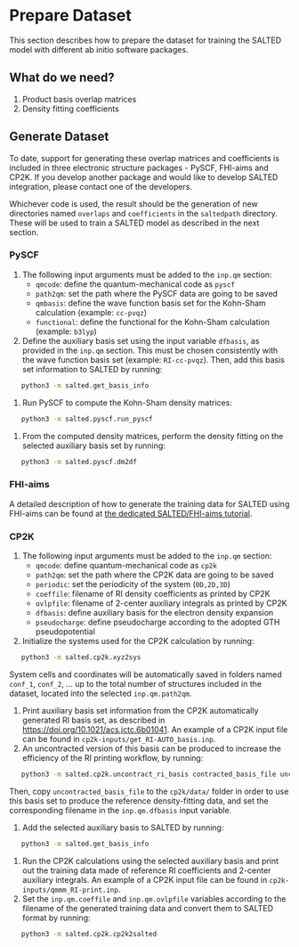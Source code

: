 # Prepare Dataset

This section describes how to prepare the dataset for training the SALTED model with different ab initio software packages.

## What do we need?

1. Product basis overlap matrices
1. Density fitting coefficients

## Generate Dataset

To date, support for generating these overlap matrices and coefficients is included in three electronic structure packages - PySCF, FHI-aims and CP2K. If you develop another package and would like to develop SALTED integration, please contact one of the developers.

Whichever code is used, the result should be the generation of new directories named `overlaps` and `coefficients` in the `saltedpath` directory. These will be used to train a SALTED model as described in the next section.

### PySCF

1. The following input arguments must be added to the `inp.qm` section:  
    - `qmcode`: define the quantum-mechanical code as `pyscf`
    - `path2qm`: set the path where the PySCF data are going to be saved 
    - `qmbasis`: define the wave function basis set for the Kohn-Sham calculation (example: `cc-pvqz`)
    - `functional`: define the functional for the Kohn-Sham calculation (example: `b3lyp`)
1. Define the auxiliary basis set using the input variable `dfbasis`, as provided in the `inp.qm` section. This must be chosen consistently with the wave function basis set (example: `RI-cc-pvqz`). Then, add this basis set information to SALTED by running:
```bash
   python3 -m salted.get_basis_info
```
1. Run PySCF to compute the Kohn-Sham density matrices: 
```bash
   python3 -m salted.pyscf.run_pyscf
```
1. From the computed density matrices, perform the density fitting on the selected auxiliary basis set by running: 
```bash
   python3 -m salted.pyscf.dm2df
```

### FHI-aims

A detailed description of how to generate the training data for SALTED using FHI-aims can be found at [the dedicated SALTED/FHI-aims tutorial](https://fhi-aims-club.gitlab.io/tutorials/fhi-aims-with-salted/Tutorial-2/).


### CP2K

1. The following input arguments must be added to the `inp.qm` section:
    - `qmcode`: define quantum-mechanical code as `cp2k`
    - `path2qm`: set the path where the CP2K data are going to be saved
    - `periodic`: set the periodicity of the system (`0D,2D,3D`)
    - `coeffile`: filename of RI density coefficients as printed by CP2K
    - `ovlpfile`: filename of 2-center auxiliary integrals as printed by CP2K
    - `dfbasis`: define auxiliary basis for the electron density expansion
    - `pseudocharge`: define pseudocharge according to the adopted GTH pseudopotential
1. Initialize the systems used for the CP2K calculation by running:
```bash
   python3 -m salted.cp2k.xyz2sys
```
   System cells and coordinates will be automatically saved in folders named `conf_1`, `conf_2`, ... up to the total number of structures included in the dataset, located into the selected `inp.qm.path2qm`. 
1. Print auxiliary basis set information from the CP2K automatically generated RI basis set, as described in https://doi.org/10.1021/acs.jctc.6b01041. An example of a CP2K input file can be found in `cp2k-inputs/get_RI-AUTO_basis.inp`. 
1. An uncontracted version of this basis can be produced to increase the efficiency of the RI printing workflow, by running:
```bash
   python3 -m salted.cp2k.uncontract_ri_basis contracted_basis_file uncontracted_basis_file
```
   Then, copy `uncontracted_basis_file` to the `cp2k/data/` folder in order to use this basis set to produce the reference density-fitting data, and set the corresponding filename in the `inp.qm.dfbasis` input variable.
1. Add the selected auxiliary basis to SALTED by running:
```bash
   python3 -m salted.get_basis_info
```
1. Run the CP2K calculations using the selected auxiliary basis and print out the training data made of reference RI coefficients and 2-center auxiliary integrals. An example of a CP2K input file can be found in `cp2k-inputs/qmmm_RI-print.inp`. 
1. Set the `inp.qm.coeffile` and `inp.qm.ovlpfile` variables according to the filename of the generated training data and convert them to SALTED format by running:
```bash
   python3 -m salted.cp2k.cp2k2salted
```
